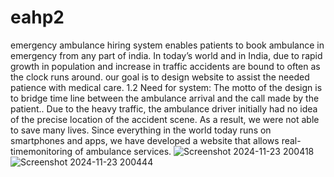 # eahp2
emergency ambulance hiring system enables patients to book ambulance in emergency from any part of india.
In today’s world and in India, due to rapid growth in population and increase in traffic accidents are bound to often as the clock runs around. our goal is to design website to assist the needed patience with medical care. 
1.2 Need for system:
The motto of the design is to bridge time line between the ambulance arrival and the call made by the patient.. Due to the heavy traffic, the ambulance driver initially had no idea of the precise location of the accident scene. As a result, we were not able to save many lives. Since everything in the world today runs on smartphones and apps, we have developed a website that allows real-timemonitoring of ambulance services.
![Screenshot 2024-11-23 200418](https://github.com/user-attachments/assets/ec830a6f-2a73-4331-a289-0a13d487f039)
![Screenshot 2024-11-23 200444](https://github.com/user-attachments/assets/92574e23-ab20-4c43-8ae2-7e7e37a961c6)
